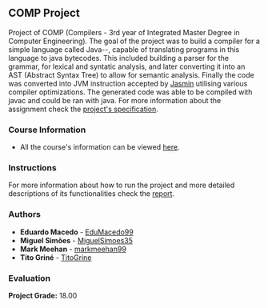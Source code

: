 ## COMP Project

Project of COMP (Compilers - 3rd year of Integrated Master Degree in Computer Engineering).
The goal of the project was to build a compiler for a simple language called Java--, capable of translating programs in this language to java bytecodes. This included building a parser for the grammar, for lexical and syntatic analysis, and later converting it into an AST (Abstract Syntax Tree) to allow for semantic analysis. Finally the code was converted into JVM instruction accepted by [Jasmin](http://jasmin.sourceforge.net/) utilising various compiler optimizations. The generated code was able to be compiled with javac and could be ran with java. For more information about the assignment check the [project's specification]().

### Course Information

* All the course's information can be viewed [here](https://sigarra.up.pt/feup/pt/ucurr_geral.ficha_uc_view?pv_ocorrencia_id=436448).

### Instructions

For more information about how to run the project and more detailed descriptions of its functionalities check the [report]().

### Authors

* **Eduardo Macedo** - [EduMacedo99](https://github.com/EduMacedo99)
* **Miguel Simões** - [MiguelSimoes35](https://github.com/MiguelSimoes35)
* **Mark Meehan** - [markmeehan99](https://github.com/markmeehan99)
* **Tito Griné** - [TitoGrine](https://github.com/TitoGrine)

### Evaluation

**Project Grade:** 18.00

 
 
